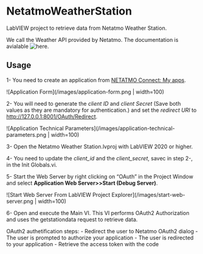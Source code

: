 # NetatmoWeatherStation
LabVIEW project to retrieve data from Netatmo Weather Station.

We call the Weather API provided by Netatmo. The documentation is avialable ![here](https://dev.netatmo.com/apidocumentation/weather#product-details). 

## Usage

1- You need to create an application from [NETATMO Connect: My apps](https://dev.netatmo.com/apps/createanapp#form).

![Application Form](/images/application-form.png | width=100)

2- You will need to generate the <i>client ID</i> and <i>client Secret</i> (Save both values as they are mandatory for authentication.) and set the <i>redirect URI</i> to http://127.0.0.1:8001/OAuth/Redirect.

![Application Technical Parameters](/images/application-technical-parameters.png | width=100)

3- Open the Netatmo Weather Station.lvproj with LabVIEW 2020 or higher. 

4- You need to update the <i>client_id</i> and the <i>client_secret</i>, savec in step 2-, in the Init Globals.vi.

5- Start the Web Server by right clicking on “OAuth” in the Project Window and select <b>Application Web Server>>Start (Debug Server)</b>.

![Start Web Server From LabVIEW Project Explorer](/images/start-web-server.png | width=100)

6- Open and execute the Main VI. This VI performs OAuth2 Authorization and uses the getstationdata request to retrieve data.

OAuth2 authetification steps:
	- Redirect the user to Netatmo OAuth2 dialog
	- The user is prompted to authorize your application
	- The user is redirected to your application
	- Retrieve the access token with the code